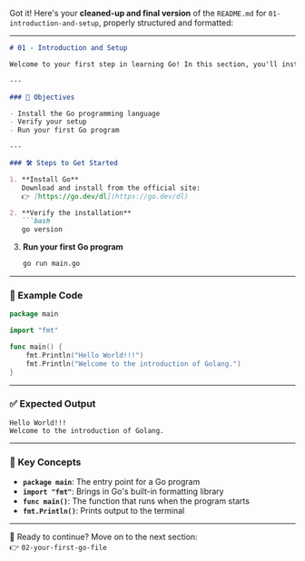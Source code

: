 Got it! Here's your **cleaned-up and final version** of the `README.md` for `01-introduction-and-setup`, properly structured and formatted:

---

```markdown
# 01 - Introduction and Setup

Welcome to your first step in learning Go! In this section, you'll install Go, set up your workspace, and run your first Go program to make sure everything is working.

---

### 🎯 Objectives

- Install the Go programming language
- Verify your setup
- Run your first Go program

---

### 🛠️ Steps to Get Started

1. **Install Go**  
   Download and install from the official site:  
   👉 [https://go.dev/dl](https://go.dev/dl)

2. **Verify the installation**
   ```bash
   go version
   ```

3. **Run your first Go program**
   ```bash
   go run main.go
   ```

---

### 📄 Example Code

```go
package main

import "fmt"

func main() {
    fmt.Println("Hello World!!!")
    fmt.Println("Welcome to the introduction of Golang.")
}
```

---

### ✅ Expected Output

```
Hello World!!!
Welcome to the introduction of Golang.
```

---

### 🧠 Key Concepts

- **`package main`**: The entry point for a Go program
- **`import "fmt"`**: Brings in Go's built-in formatting library
- **`func main()`**: The function that runs when the program starts
- **`fmt.Println()`**: Prints output to the terminal

---

🔁 Ready to continue? Move on to the next section:  
👉 `02-your-first-go-file`
```